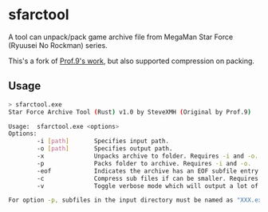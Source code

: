 # sfarctool

A tool can unpack/pack game archive file from MegaMan Star Force (Ryuusei No Rockman) series.

This's a fork of [Prof.9's work](https://github.com/Prof9/SFArcTool), but also supported compression on packing.

## Usage

```bash
> sfarctool.exe
Star Force Archive Tool (Rust) v1.0 by SteveXMH (Original by Prof.9)

Usage:  sfarctool.exe <options>
Options:
        -i [path]       Specifies input path.
        -o [path]       Specifies output path.
        -x              Unpacks archive to folder. Requires -i and -o.
        -p              Packs folder to archive. Requires -i and -o.
        -eof            Indicates the archive has an EOF subfile entry. Requires -x or -p.
        -c              Compress sub files if can be smaller. Requires -p.
        -v              Toggle verbose mode which will output a lot of message.

For option -p, subfiles in the input directory must be named as "XXX.ext" or "name_XXX.ext", where "name" is an arbitrary string not containing '.' or '_', "XXX" is the subfile number and "ext" is any extension (multiple extensions are allowed. Any files that do not adhere to this format will be skipped.
```
